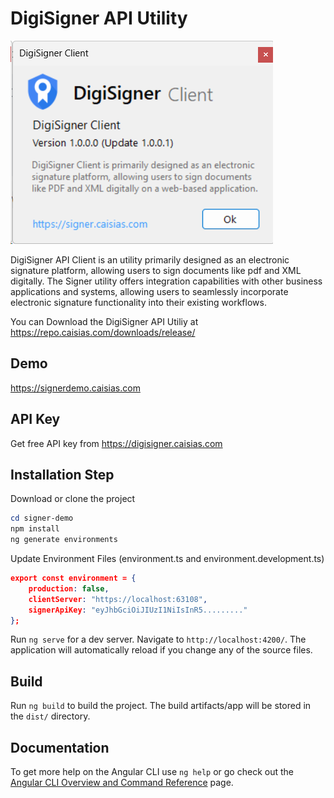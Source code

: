 # DigiSigner API Utility

![alt text](image.png)

DigiSigner API Client is an utility primarily designed as an electronic signature platform, allowing users to sign documents like pdf and XML digitally.
The Signer utility offers integration capabilities with other business applications and systems, allowing users to seamlessly incorporate electronic signature functionality into their existing workflows.

You can Download the DigiSigner API Utiliy at https://repo.caisias.com/downloads/release/

## Demo

https://signerdemo.caisias.com

## API Key

Get free API key from https://digisigner.caisias.com

## Installation Step

Download or clone the project

```powershell
cd signer-demo
npm install
ng generate environments
```

Update Environment Files (environment.ts and environment.development.ts)

```json
export const environment = {
    production: false,
    clientServer: "https://localhost:63108",
    signerApiKey: "eyJhbGciOiJIUzI1NiIsInR5........."
};
```

Run `ng serve` for a dev server. Navigate to `http://localhost:4200/`. The application will automatically reload if you change any of the source files.

## Build

Run `ng build` to build the project. The build artifacts/app will be stored in the `dist/` directory.

## Documentation

To get more help on the Angular CLI use `ng help` or go check out the [Angular CLI Overview and Command Reference](https://angular.io/cli) page.
